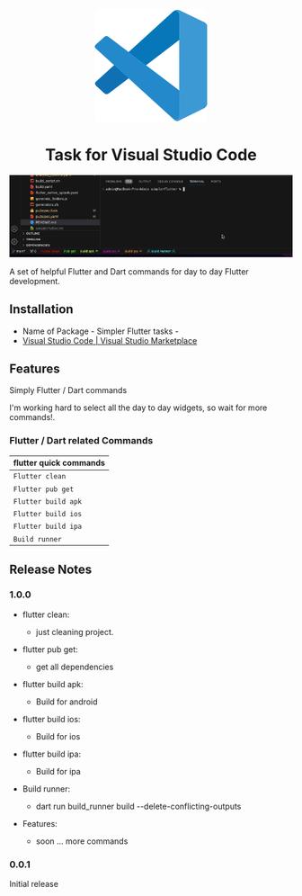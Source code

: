 <div align="center">
<!--   <a href="https://marketplace.visualstudio.com/items?itemName=Eldiyar-Dev.simpler-flutter-tasks", width=350>
    <img src="./images/eldiyar_profile_icon.png" />
  </a> -->
  <a>
    <img src="https://github.com/Eldiyar0220/just-images/blob/main/images/vscode.png"/>
  </a>

  <h1>Task for Visual Studio Code</h1>

</div>


![simpler-flutter-tasks-commands](images/simpler-flutter-tasks-commands.gif)

A set of helpful Flutter and Dart commands for day to day Flutter development.

## Installation

- Name of Package - Simpler Flutter tasks -
- [Visual Studio Code | Visual Studio Marketplace](https://marketplace.visualstudio.com/items?itemName=Eldiyar-Dev.simpler-flutter-tasks)


## Features

Simply Flutter / Dart commands

I'm working hard to select all the day to day widgets, so wait for more commands!.

### Flutter / Dart related Commands

| flutter quick commands   |
| ------------------------------------ |
| `Flutter clean`                      |
| `Flutter pub get`                    |
| `Flutter build apk`                  |
| `Flutter build ios`                  |
| `Flutter build ipa`                  |
| `Build runner`                       |

## Release Notes

### 1.0.0

- flutter clean:
  - just cleaning project.
- flutter pub get:
  - get all dependencies 
- flutter build apk:
  - Build for android
- flutter build ios:
  - Build for ios
- flutter build ipa:
  - Build for ipa
- Build runner:
  - dart run build_runner build --delete-conflicting-outputs

- Features:
  - soon ... more commands

### 0.0.1

Initial release
